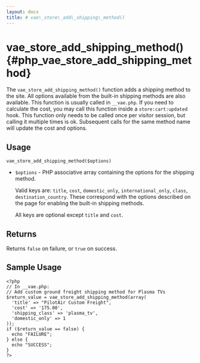 ```yaml
---
layout: docs
title: # vae\_store\_add\_shipping\_method()
---
```


# vae\_store\_add\_shipping\_method() {#php_vae_store_add_shipping_method}

The `vae_store_add_shipping_method()` function adds a shipping method to
the site. All options available from the built-in shipping methods are
also available. This function is usually called in `__vae.php`. If you
need to calculate the cost, you may call this function inside a
`store:cart:updated` hook. This function only needs to be called once
per visitor session, but calling it multiple times is ok. Subsequent
calls for the same method name will update the cost and options.

## Usage

`vae_store_add_shipping_method($options)`

-   `$options` - PHP associative array containing the options for the
    shipping method.

    Valid keys are: `title`, `cost`, `domestic_only`,
    `international_only`, `class`, `destination_country`. These
    correspond with the options described on the page for enabling the
    built-in shipping methods.

    All keys are optional except `title` and `cost`.

## Returns

Returns `false` on failure, or `true` on success.

## Sample Usage

    <?php
    // In __vae.php:
    // Add custom ground freight shipping method for Plasma TVs
    $return_value = vae_store_add_shipping_method(array(
      'title' => "PilotAir Custom Freight",
      'cost' => '175.00',
      'shipping_class' => 'plasma_tv',
      'domestic_only' => 1
    )); 
    if ($return_value == false) {
      echo "FAILURE";
    } else {
      echo "SUCCESS";
    }
    ?>

